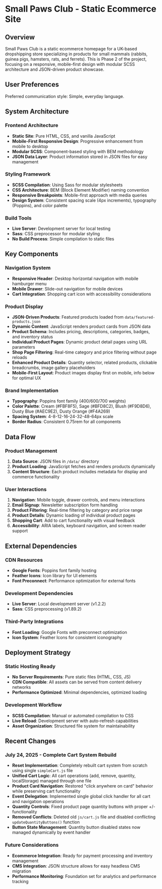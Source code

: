 # Small Paws Club - Static Ecommerce Site

## Overview

Small Paws Club is a static ecommerce homepage for a UK-based dropshipping store specializing in products for small mammals (rabbits, guinea pigs, hamsters, rats, and ferrets). This is Phase 2 of the project, focusing on a responsive, mobile-first design with modular SCSS architecture and JSON-driven product showcase.

## User Preferences

Preferred communication style: Simple, everyday language.

## System Architecture

### Frontend Architecture
- **Static Site**: Pure HTML, CSS, and vanilla JavaScript
- **Mobile-First Responsive Design**: Progressive enhancement from mobile to desktop
- **Modular SCSS**: Component-based styling with BEM methodology
- **JSON Data Layer**: Product information stored in JSON files for easy management

### Styling Framework
- **SCSS Compilation**: Using Sass for modular stylesheets
- **CSS Architecture**: BEM (Block Element Modifier) naming convention
- **Responsive Breakpoints**: Mobile-first approach with media queries
- **Design System**: Consistent spacing scale (4px increments), typography (Poppins), and color palette

### Build Tools
- **Live Server**: Development server for local testing
- **Sass**: CSS preprocessor for modular styling
- **No Build Process**: Simple compilation to static files

## Key Components

### Navigation System
- **Responsive Header**: Desktop horizontal navigation with mobile hamburger menu
- **Mobile Drawer**: Slide-out navigation for mobile devices
- **Cart Integration**: Shopping cart icon with accessibility considerations

### Product Display
- **JSON-Driven Products**: Featured products loaded from `data/featured-products.json`
- **Dynamic Content**: JavaScript renders product cards from JSON data
- **Product Schema**: Includes pricing, descriptions, categories, badges, and inventory status
- **Individual Product Pages**: Dynamic product detail pages using URL parameters
- **Shop Page Filtering**: Real-time category and price filtering without page reloads
- **Enhanced Product Details**: Quantity selector, related products, clickable breadcrumbs, image gallery placeholders
- **Mobile-First Layout**: Product images display first on mobile, info below for optimal UX

### Brand Implementation
- **Typography**: Poppins font family (400/600/700 weights)
- **Color Palette**: Cream (#FBF8F5), Sage (#BFD8C2), Blush (#F9D8D6), Dusty Blue (#AEC9E2), Dusty Orange (#F4A269)
- **Spacing System**: 4-8-12-16-24-32-48-64px scale
- **Border Radius**: Consistent 0.75rem for all components

## Data Flow

### Product Management
1. **Data Source**: JSON files in `/data/` directory
2. **Product Loading**: JavaScript fetches and renders products dynamically
3. **Content Structure**: Each product includes metadata for display and commerce functionality

### User Interactions
1. **Navigation**: Mobile toggle, drawer controls, and menu interactions
2. **Email Signup**: Newsletter subscription form handling
3. **Product Filtering**: Real-time filtering by category and price range
4. **Product Details**: Dynamic loading of individual product pages
5. **Shopping Cart**: Add to cart functionality with visual feedback
6. **Accessibility**: ARIA labels, keyboard navigation, and screen reader support

## External Dependencies

### CDN Resources
- **Google Fonts**: Poppins font family hosting
- **Feather Icons**: Icon library for UI elements
- **Font Preconnect**: Performance optimization for external fonts

### Development Dependencies
- **Live Server**: Local development server (v1.2.2)
- **Sass**: CSS preprocessing (v1.89.2)

### Third-Party Integrations
- **Font Loading**: Google Fonts with preconnect optimization
- **Icon System**: Feather Icons for consistent iconography

## Deployment Strategy

### Static Hosting Ready
- **No Server Requirements**: Pure static files (HTML, CSS, JS)
- **CDN Compatible**: All assets can be served from content delivery networks
- **Performance Optimized**: Minimal dependencies, optimized loading

### Development Workflow
- **SCSS Compilation**: Manual or automated compilation to CSS
- **Live Reload**: Development server with auto-refresh capabilities
- **Asset Organization**: Structured file system for maintainability

## Recent Changes

### July 24, 2025 - Complete Cart System Rebuild
- **Reset Implementation**: Completely rebuilt cart system from scratch using single `simpleCart.js` file
- **Unified Cart Logic**: All cart operations (add, remove, quantity, localStorage) managed through one file
- **Product Card Navigation**: Restored "click anywhere on card" behavior while preserving cart functionality
- **Event Delegation**: Implemented single global click handler for all cart and navigation operations
- **Quantity Controls**: Fixed product page quantity buttons with proper +/- functionality
- **Removed Conflicts**: Deleted old `js/cart.js` file and disabled conflicting `updateQuantityButtons()` function
- **Button State Management**: Quantity button disabled states now managed dynamically by event handler

### Future Considerations
- **Ecommerce Integration**: Ready for payment processing and inventory management
- **CMS Integration**: JSON structure allows for easy headless CMS migration
- **Performance Monitoring**: Foundation set for analytics and performance tracking